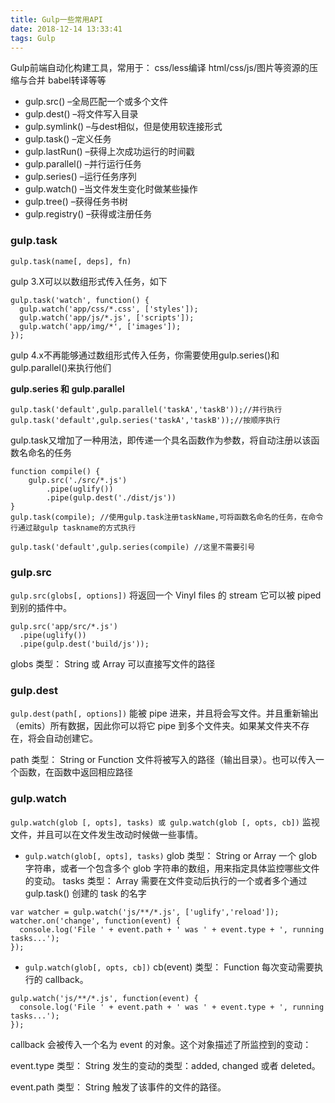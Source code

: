 ```yaml
---
title: Gulp一些常用API
date: 2018-12-14 13:33:41
tags: Gulp
---
```

Gulp前端自动化构建工具，常用于：
css/less编译
html/css/js/图片等资源的压缩与合并
babel转译等等

<!-- more -->

* gulp.src() –全局匹配一个或多个文件
* gulp.dest() –将文件写入目录
* gulp.symlink() –与dest相似，但是使用软连接形式
* gulp.task() –定义任务
* gulp.lastRun() –获得上次成功运行的时间戳
* gulp.parallel() –并行运行任务
* gulp.series() –运行任务序列
* gulp.watch() –当文件发生变化时做某些操作
* gulp.tree() –获得任务书树
* gulp.registry() –获得或注册任务

### gulp.task
`gulp.task(name[, deps], fn)`

gulp 3.X可以以数组形式传入任务，如下
```
gulp.task('watch', function() {
  gulp.watch('app/css/*.css', ['styles']);
  gulp.watch('app/js/*.js', ['scripts']);
  gulp.watch('app/img/*', ['images']);
});
```
gulp 4.x不再能够通过数组形式传入任务，你需要使用gulp.series()和gulp.parallel()来执行他们

**gulp.series 和 gulp.parallel**
```
gulp.task('default',gulp.parallel('taskA','taskB'));//并行执行
gulp.task('default',gulp.series('taskA','taskB'));//按顺序执行
```
gulp.task又增加了一种用法，即传递一个具名函数作为参数，将自动注册以该函数名命名的任务
```
function compile() {
    gulp.src('./src/*.js')
        .pipe(uglify())
        .pipe(gulp.dest('./dist/js'))
}
gulp.task(compile); //使用gulp.task注册taskName,可将函数名命名的任务，在命令行通过敲gulp taskname的方式执行

gulp.task('default',gulp.series(compile) //这里不需要引号
```
### gulp.src
`gulp.src(globs[, options])`
将返回一个 Vinyl files 的 stream 它可以被 piped 到别的插件中。
```
gulp.src('app/src/*.js')
  .pipe(uglify())
  .pipe(gulp.dest('build/js'));
```
globs
类型： String 或 Array
可以直接写文件的路径

### gulp.dest
`gulp.dest(path[, options])`
能被 pipe 进来，并且将会写文件。并且重新输出（emits）所有数据，因此你可以将它 pipe 到多个文件夹。如果某文件夹不存在，将会自动创建它。

path
类型： String or Function
文件将被写入的路径（输出目录）。也可以传入一个函数，在函数中返回相应路径

### gulp.watch
`gulp.watch(glob [, opts], tasks) 或 gulp.watch(glob [, opts, cb])`
监视文件，并且可以在文件发生改动时候做一些事情。

* `gulp.watch(glob[, opts], tasks)`
glob
类型： String or Array
一个 glob 字符串，或者一个包含多个 glob 字符串的数组，用来指定具体监控哪些文件的变动。
tasks
类型： Array
需要在文件变动后执行的一个或者多个通过 gulp.task() 创建的 task 的名字
```
var watcher = gulp.watch('js/**/*.js', ['uglify','reload']);
watcher.on('change', function(event) {
  console.log('File ' + event.path + ' was ' + event.type + ', running tasks...');
});
```
* `gulp.watch(glob[, opts, cb])`
cb(event)
类型： Function
每次变动需要执行的 callback。
```
gulp.watch('js/**/*.js', function(event) {
  console.log('File ' + event.path + ' was ' + event.type + ', running tasks...');
});
```
callback 会被传入一个名为 event 的对象。这个对象描述了所监控到的变动：

event.type
类型： String
发生的变动的类型：added, changed 或者 deleted。

event.path
类型： String
触发了该事件的文件的路径。